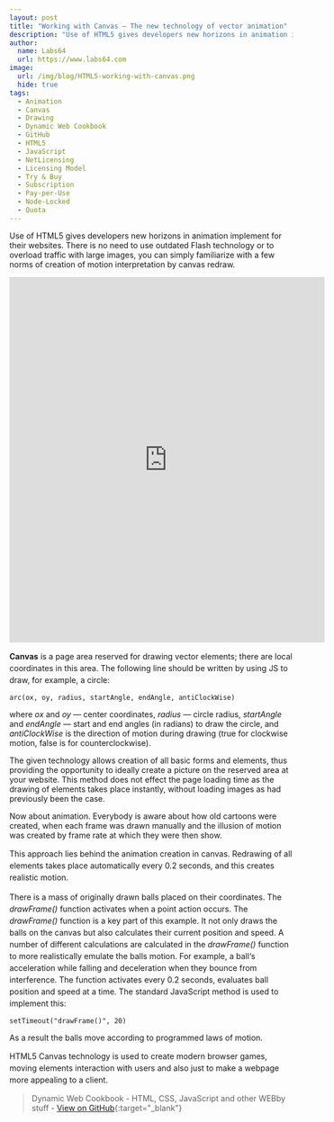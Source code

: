 ```yaml
---
layout: post
title: "Working with Canvas – The new technology of vector animation"
description: "Use of HTML5 gives developers new horizons in animation implement for their websites"
author:
  name: Labs64
  url: https://www.labs64.com
image:
  url: /img/blog/HTML5-working-with-canvas.png
  hide: true
tags:
  - Animation
  - Canvas
  - Drawing
  - Dynamic Web Cookbook
  - GitHub
  - HTML5
  - JavaScript
  - NetLicensing
  - Licensing Model
  - Try & Buy
  - Subscription
  - Pay-per-Use
  - Node-Locked
  - Quota
---
```


Use of HTML5 gives developers new horizons in animation implement for their websites. There is no need to use outdated Flash technology or to overload traffic with large images, you can simply familiarize with a few norms of creation of motion interpretation by canvas redraw.

<div style="text-align: left;">
    <iframe src="https://io.labs64.com/dynamic-web-cookbook/html5-canvas/index.min.html" width="560" height="650" scrolling="yes" class="iframe-class" frameborder="0"></iframe>
</div>

<span style="line-height: 1.5em;"><strong>Canvas</strong> is a page area reserved for drawing vector elements; there are local coordinates in this area. The following line should be written by using JS to draw, for example, a circle:</span>

`arc(ox, oy, radius, startAngle, endAngle, antiClockWise)`

where _ox_ and _oy_ — center coordinates, _radius_ — circle radius, _startAngle_ and _endAngle_ — start and end angles (in radians) to draw the circle, and _antiClockWise_ is the direction of motion during drawing (true for clockwise motion, false is for counterclockwise).

The given technology allows creation of all basic forms and elements, thus providing the opportunity to ideally create a picture on the reserved area at your website. This method does not effect the page loading time as the drawing of elements takes place instantly, without loading images as had previously been the case.

Now about animation. Everybody is aware about how old cartoons were created, when each frame was drawn manually and the illusion of motion was created by frame rate at which they were then show.

<span style="line-height: 1.5em;">This approach lies behind the animation creation in canvas. Redrawing of all elements takes place automatically every 0.2 seconds, and this creates realistic motion. </span>

<span style="line-height: 1.5em;">There is a mass of originally drawn balls placed on their coordinates. The <em>drawFrame()</em> function activates when a point action occurs. The <em>drawFrame()</em> function is a key part of this example. It not only draws the balls on the canvas but also calculates their current position and speed. A number of different calculations are calculated in the <em>drawFrame()</em> function to more realistically emulate the balls motion. For example, a ball‘s acceleration while falling and deceleration when they bounce from interference. The function activates every 0.2 seconds, evaluates ball position and speed at a time. The standard JavaScript method is used to implement this:</span>

`setTimeout("drawFrame()", 20)`

As a result the balls move according to programmed laws of motion.

<span style="line-height: 1.5em;">HTML5 Canvas technology is used to create modern browser games, moving elements interaction with users and also just to make a webpage more appealing to a client.</span>

> Dynamic Web Cookbook - HTML, CSS, JavaScript and other WEBby stuff - [View on GitHub](https://github.com/Labs64/dynamic-web-cookbook/tree/gh-pages/html5-canvas "Dynamic Web Cookbook"){:target="_blank"}

